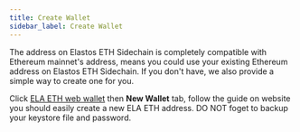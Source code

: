 ```yaml
---
title: Create Wallet
sidebar_label: Create Wallet
---
```


The address on Elastos ETH Sidechain is completely compatible with Ethereum mainnet's address, means you could use your existing Ethereum address on Elastos ETH Sidechain. If you don't have, we also provide a simple way to create one for you.

Click [ELA ETH web wallet](https://wallet.elaeth.io/) then **New Wallet** tab,  follow the guide on website you should easily create a new ELA ETH address. DO NOT foget to backup your keystore file and password.
